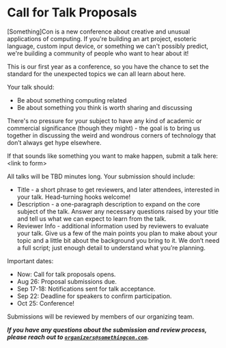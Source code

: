 # Call for Talk Proposals

\[Something\]Con is a new conference about creative and unusual applications of computing. If you're building an art project, esoteric language, custom input device, or something we can't possibly predict, we're building a community of people who want to hear about it\!

This is our first year as a conference, so you have the chance to set the standard for the unexpected topics we can all learn about here.

Your talk should:

- Be about something computing related  
- Be about something you think is worth sharing and discussing

There's no pressure for your subject to have any kind of academic or commercial significance (though they might) \- the goal is to bring us together in discussing the weird and wondrous corners of technology that don’t always get hype elsewhere.

If that sounds like something you want to make happen, submit a talk here: \<link to form\>

All talks will be TBD minutes long. Your submission should include:

- Title \- a short phrase to get reviewers, and later attendees, interested in your talk. Head-turning hooks welcome\!  
- Description \- a one-paragraph description to expand on the core subject of the talk. Answer any necessary questions raised by your title and tell us what we can expect to learn from the talk.  
- Reviewer Info \- additional information used by reviewers to evaluate your talk. Give us a few of the main points you plan to make about your topic and a little bit about the background you bring to it. We don’t need a full script; just enough detail to understand what you’re planning.

Important dates:

- Now: Call for talk proposals opens.  
- Aug 26: Proposal submissions due.  
- Sep 17-18: Notifications sent for talk acceptance.  
- Sep 22: Deadline for speakers to confirm participation.  
- Oct 25: Conference\!

Submissions will be reviewed by members of our organizing team.

***If you have any questions about the submission and review process, please reach out to [`organizers@somethingcon.com`](mailto:organizers@somethingcon.com).***
